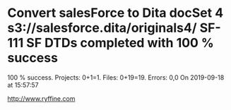 # Convert salesForce to Dita docSet 4 s3://salesforce.dita/originals4/ SF-111 SF DTDs completed with 100 % success

100 % success. Projects: 0+1=1.  Files: 0+19=19. Errors: 0,0  On 2019-09-18 at 15:57:57





http://www.ryffine.com

